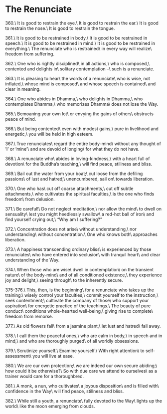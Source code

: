 The Renunciate
==============

360.\\
It is good to restrain the eye.\\
It is good to restrain the ear.\\
It is good to restrain the nose.\\
It is good to restrain the tongue.

361.\\
It is good to be restrained in body.\\
It is good to be restrained in speech.\\
It is good to be restrained in mind.\\
It is good to be restrained in everything.\\
The renunciate who is restrained\\
in every way will realize\\
freedom from suffering.

362.\\
One who is rightly disciplined\\
in all actions,\\
who is composed,\\
contented and delights in\\
solitary contemplation –\\
such is a renunciate.

363.\\
It is pleasing to hear\\
the words of a renunciate\\
who is wise, not inflated,\\
whose mind is composed\\
and whose speech is contained\\
and clear in meaning.

364.\\
One who abides in Dhamma,\\
who delights in Dhamma,\\
who contemplates Dhamma,\\
who memorizes Dhamma\\
does not lose the Way.

365.\\
Bemoaning your own lot\\
or envying the gains of others\\
obstructs peace of mind.

366.\\
But being contented\\
even with modest gains,\\
pure in livelihood and energetic,\\
you will be held in high esteem.

367.\\
True renunciates\\
regard the entire body-mind\\
without any thought of ’I’ or ’mine’\\
and are devoid of longing\\
for what they do not have.

368.\\
A renunciate who\\
abides in loving-kindness,\\
with a heart full of devotion\\
for the Buddha’s teaching,\\
will find peace, stillness and bliss.

369.\\
Bail out the water from your boat;\\
cut loose from the defiling passions\\
of lust and hatred;\\
unencumbered, sail on\\
towards liberation.

370.\\
One who has\\
cut off coarse attachments,\\
cut off subtle attachments,\\
who cultivates the spiritual faculties,\\
is the one who finds freedom\\
from delusion.

371.\\
Be careful!\\
Do not neglect meditation,\\
nor allow the mind\\
to dwell on sensuality\\
lest you might heedlessly swallow\\
a red-hot ball of iron\\
and find yourself crying out,\\
“Why am I suffering?”

372.\\
Concentration does not arise\\
without understanding,\\
nor understanding\\
without concentration.\\
One who knows both\\
approaches liberation.

373.\\
A happiness transcending ordinary bliss\\
is experienced by those renunciates\\
who have entered into seclusion\\
with tranquil heart\\
and clear understanding of the Way.

374.\\
When those who are wise\\
dwell in contemplation\\
on the transient nature\\
of the body-mind\\
and of all conditioned existence,\\
they experience joy and delight,\\
seeing through\\
to the inherently secure.

375-376.\\
This, then, is the beginning\\
for a renunciate who takes up the training:\\
wisely control your faculties,\\
commit yourself to the instruction,\\
seek contentment;\\
cultivate the company of those\\
who support your aspiration\\
for energetic practice of the teachings.\\
The beauty of pure conduct\\
conditions whole-hearted well-being,\\
giving rise to complete\\
freedom from remorse.

377.\\
As old flowers fall\\
from a jasmine plant,\\
let lust and hatred\\
fall away.

378.\\
I call them the peaceful ones,\\
who are calm in body,\\
in speech and in mind,\\
and who are thoroughly purged\\
of all worldly obsessions.

379.\\
Scrutinize yourself.\\
Examine yourself.\\
With right attention\\
to self-assessment\\
you will live at ease.

380.\\
We are our own protection;\\
we are indeed our own secure abiding;\\
how could it be otherwise?\\
So with due care we attend to ourselves\\
as a trainer would care for a thoroughbred.

381.\\
A monk, a nun, who cultivates\\
a joyous disposition\\
and is filled with\\
confidence in the Way\\
will find peace, stillness and bliss.

382.\\
While still a youth, a renunciate\\
fully devoted to the Way\\
lights up the world\\
like the moon emerging from clouds.
